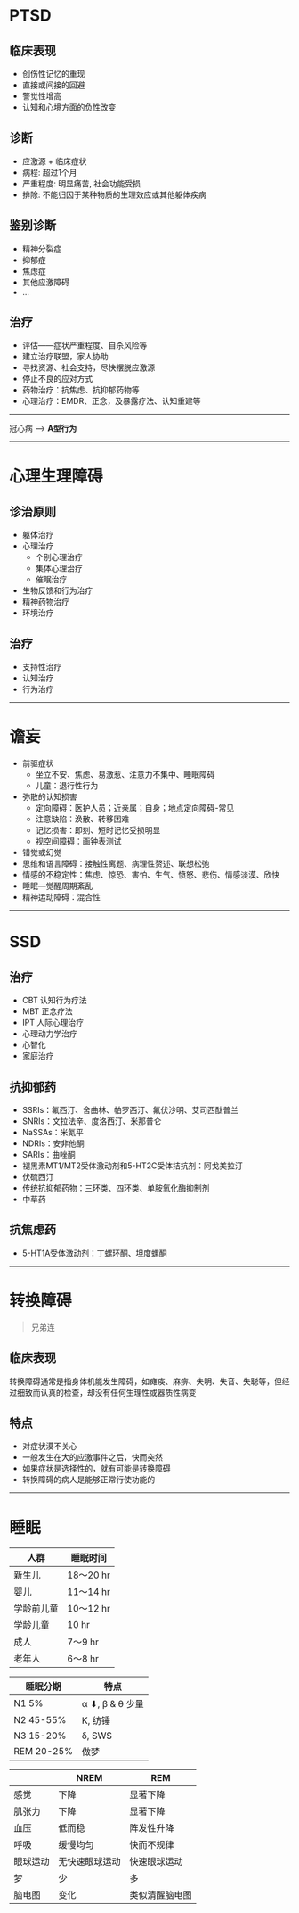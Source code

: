 # PTSD 

## 临床表现

- 创伤性记忆的重现
- 直接或间接的回避
- 警觉性增高
- 认知和心境方面的负性改变

## 诊断

- 应激源 + 临床症状
- 病程: 超过1个月
- 严重程度: 明显痛苦, 社会功能受损
- 排除: 不能归因于某种物质的生理效应或其他躯体疾病

## 鉴别诊断

- 精神分裂症
- 抑郁症
- 焦虑症
- 其他应激障碍
- ...

## 治疗

- 评估——症状严重程度、自杀风险等
- 建立治疗联盟，家人协助
- 寻找资源、社会支持，尽快摆脱应激源
- 停止不良的应对方式
- 药物治疗：抗焦虑、抗抑郁药物等
- 心理治疗：EMDR、正念，及暴露疗法、认知重建等

---

冠心病 --> **A型行为**

---

# 心理生理障碍

## 诊治原则

- 躯体治疗
- 心理治疗
    - 个别心理治疗
    - 集体心理治疗
    - 催眠治疗
- 生物反馈和行为治疗
- 精神药物治疗
- 环境治疗

## 治疗

- 支持性治疗
- 认知治疗
- 行为治疗

---

# 谵妄

- 前驱症状
    - 坐立不安、焦虑、易激惹、注意力不集中、睡眠障碍
    - 儿童：退行性行为
- 弥散的认知损害
    - 定向障碍：医护人员；近亲属；自身；地点定向障碍-常见
    - 注意缺陷：涣散、转移困难
    - 记忆损害：即刻、短时记忆受损明显
    - 视空间障碍：画钟表测试
- 错觉或幻觉
- 思维和语言障碍：接触性离题、病理性赘述、联想松弛
- 情感的不稳定性：焦虑、惊恐、害怕、生气、愤怒、悲伤、情感淡漠、欣快
- 睡眠—觉醒周期紊乱
- 精神运动障碍：混合性

---

# SSD

## 治疗

- CBT 认知行为疗法
- MBT 正念疗法
- IPT 人际心理治疗
- 心理动力学治疗
- 心智化
- 家庭治疗

## 抗抑郁药

- SSRIs：氟西汀、舍曲林、帕罗西汀、氟伏沙明、艾司西酞普兰
- SNRIs：文拉法辛、度洛西汀、米那普仑
- NaSSAs：米氮平
- NDRIs：安非他酮
- SARIs：曲唑酮
- 褪黑素MT1/MT2受体激动剂和5-HT2C受体拮抗剂：阿戈美拉汀
- 伏硫西汀
- 传统抗抑郁药物：三环类、四环类、单胺氧化酶抑制剂
- 中草药

## 抗焦虑药

- 5-HT1A受体激动剂：丁螺环酮、坦度螺酮

---

# 转换障碍

> 兄弟连

## 临床表现

转换障碍通常是指身体机能发生障碍，如瘫痪、麻痹、失明、失音、失聪等，但经过细致而认真的检查，却没有任何生理性或器质性病变

## 特点

- 对症状漠不关心
- 一般发生在大的应激事件之后，快而突然
- 如果症状是选择性的，就有可能是转换障碍
- 转换障碍的病人是能够正常行使功能的

---

# 睡眠

| 人群 | 睡眠时间 |
| --- | --- |
| 新生儿 | 18～20 hr |
| 婴儿 | 11～14 hr |
| 学龄前儿童 | 10～12 hr |
| 学龄儿童 | 10 hr |
| 成人 | 7～9 hr |
| 老年人 | 6～8 hr |

| 睡眠分期 | 特点 |
| --- | --- |
| N1 5% | α ⬇, β & θ 少量 |
| N2 45-55% | K, 纺锤 |
| N3 15-20% | δ, SWS |
| REM 20-25% | 做梦 | 

|  | NREM | REM |
| --- | --- | --- |
| 感觉 | 下降 | 显著下降 |
| 肌张力 | 下降 | 显著下降 |
| 血压 | 低而稳 | 阵发性升降 |
| 呼吸 | 缓慢均匀 | 快而不规律 |
| 眼球运动 | 无快速眼球运动 | 快速眼球运动 |
| 梦 | 少 | 多 |
| 脑电图 | 变化 | 类似清醒脑电图 |



